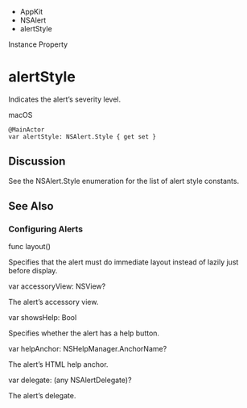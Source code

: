

- AppKit
- NSAlert
-  alertStyle 

Instance Property

# alertStyle

Indicates the alert’s severity level.

macOS

``` source
@MainActor
var alertStyle: NSAlert.Style { get set }
```

## Discussion

See the NSAlert.Style enumeration for the list of alert style constants.

## See Also

### Configuring Alerts

func layout()

Specifies that the alert must do immediate layout instead of lazily just before display.

var accessoryView: NSView?

The alert’s accessory view.

var showsHelp: Bool

Specifies whether the alert has a help button.

var helpAnchor: NSHelpManager.AnchorName?

The alert’s HTML help anchor.

var delegate: (any NSAlertDelegate)?

The alert’s delegate.

